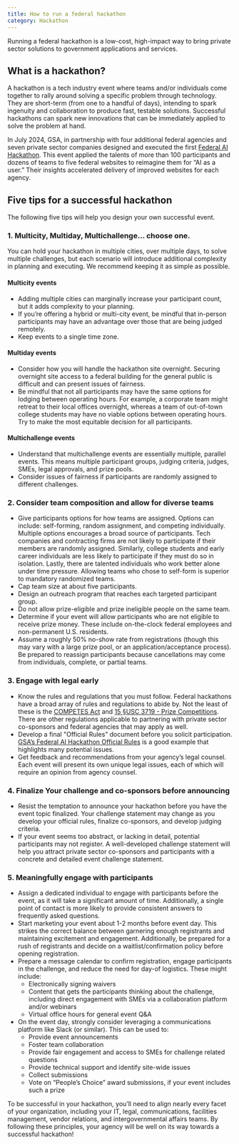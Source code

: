```yaml
---
title: How to run a federal hackathon
category: Hackathon
---
```


Running a federal hackathon is a low-cost, high-impact way to bring private sector solutions to government applications and services.

## What is a hackathon?

A hackathon is a tech industry event where teams and/or individuals come together to rally around solving a specific problem through technology. They are short-term (from one to a handful of days), intending to spark ingenuity and collaboration to produce fast, testable solutions. Successful hackathons can spark new innovations that can be immediately applied to solve the problem at hand.

In July 2024, GSA, in partnership with four additional federal agencies and seven private sector companies designed and executed the first [Federal AI Hackathon](https://www.gsa.gov/technology/government-it-initiatives/federal-ai-hackathon). This event applied the talents of more than 100 participants and dozens of teams to five federal websites to reimagine them for “AI as a user.” Their insights accelerated delivery of improved websites for each agency.

## Five tips for a successful hackathon

The following five tips will help you design your own successful event.

### 1. Multicity, Multiday, Multichallenge… choose one.

You can hold your hackathon in multiple cities, over multiple days, to solve multiple challenges, but each scenario will introduce additional complexity in planning and executing. We recommend keeping it as simple as possible.

#### Multicity events

* Adding multiple cities can marginally increase your participant count, but it adds complexity to your planning.
* If you’re offering a hybrid or multi-city event, be mindful that in-person participants may have an advantage over those that are being judged remotely.
* Keep events to a single time zone.

#### Multiday events

* Consider how you will handle the hackathon site overnight. Securing overnight site access to a federal building for the general public is difficult and can present issues of fairness.
* Be mindful that not all participants may have the same options for lodging between operating hours. For example, a corporate team might retreat to their local offices overnight, whereas a team of out-of-town college students may have no viable options between operating hours. Try to make the most equitable decision for all participants.

#### Multichallenge events

* Understand that multichallenge events are essentially multiple, parallel events. This means multiple participant groups, judging criteria, judges, SMEs, legal approvals, and prize pools.
* Consider issues of fairness if participants are randomly assigned to different challenges.

### 2. Consider team composition and allow for diverse teams

* Give participants options for how teams are assigned. Options can include: self-forming, random assignment, and competing individually. Multiple options encourages a broad source of participants. Tech companies and contracting firms are not likely to participate if their members are randomly assigned. Similarly, college students and early career individuals are less likely to participate if they must do so in isolation. Lastly, there are talented individuals who work better alone under time pressure. Allowing teams who chose to self-form is superior to mandatory randomized teams.
* Cap team size at about five participants.
* Design an outreach program that reaches each targeted participant group.
* Do not allow prize-eligible and prize ineligible people on the same team.
* Determine if your event will allow participants who are not eligible to receive prize money. These include on-the-clock federal employees and non-permanent U.S. residents.
* Assume a roughly 50% no-show rate from registrations (though this may vary with a large prize pool, or an application/acceptance process). Be prepared to reassign participants because cancellations may come from individuals, complete, or partial teams.

### 3. Engage with legal early

* Know the rules and regulations that you must follow. Federal hackathons have a broad array of rules and regulations to abide by. Not the least of these is the [COMPETES Act](https://www.congress.gov/bill/117th-congress/house-bill/4521) and [15 §USC 3719 - Prize Competitions](https://www.law.cornell.edu/uscode/text/15/3719). There are other regulations applicable to partnering with private sector co-sponsors and federal agencies that may apply as well.
* Develop a final "Official Rules” document before you solicit participation. [GSA’s Federal AI Hackathon Official Rules](https://www.gsa.gov/technology/government-it-initiatives/federal-ai-hackathon/the-official-rules) is a good example that highlights many potential issues.
* Get feedback and recommendations from your agency’s legal counsel. Each event will present its own unique legal issues, each of which will require an opinion from agency counsel.

### 4. Finalize Your challenge and co-sponsors before announcing

* Resist the temptation to announce your hackathon before you have the event topic finalized. Your challenge statement may change as you develop your official rules, finalize co-sponsors, and develop judging criteria.
* If your event seems too abstract, or lacking in detail, potential participants may not register. A well-developed challenge statement will help you attract private sector co-sponsors and participants with a concrete and detailed event challenge statement.

### 5. Meaningfully engage with participants

* Assign a dedicated individual to engage with participants before the event, as it will take a significant amount of time. Additionally, a single point of contact is more likely to provide consistent answers to frequently asked questions.
* Start marketing your event  about 1-2 months before event day. This strikes the correct balance between garnering enough registrants and maintaining excitement and engagement. Additionally, be prepared for a rush of registrants and decide on a waitlist/confirmation policy before opening registration.
* Prepare a message calendar to confirm registration, engage participants in the challenge, and reduce the need for day-of logistics. These might include:
  * Electronically signing waivers
  * Content that gets the participants thinking about the challenge, including direct engagement with SMEs via a collaboration platform and/or webinars
  * Virtual office hours for general event Q&A
* On the event day, strongly consider leveraging a communications platform like Slack (or similar). This can be used to:
  * Provide event announcements
  * Foster team collaboration
  * Provide fair engagement and access to SMEs for challenge related questions
  * Provide technical support and identify site-wide issues
  * Collect submissions
  * Vote on “People’s Choice” award submissions, if your event includes such a prize

To be successful in your hackathon, you’ll need to align nearly every facet of your organization, including your IT, legal, communications, facilities management, vendor relations, and intergovernmental affairs teams. By following these principles, your agency will be well on its way towards a successful hackathon!
